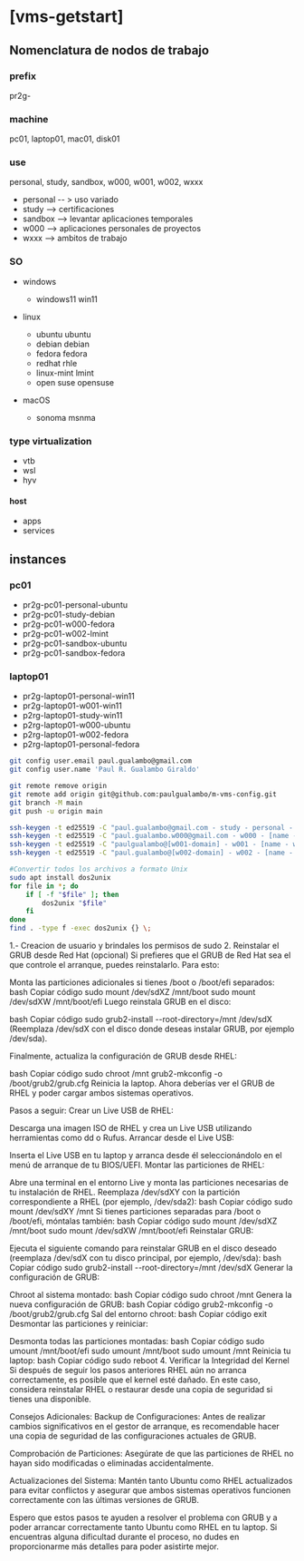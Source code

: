 # [vms-getstart]

## Nomenclatura de nodos de trabajo

### prefix

pr2g-

### machine

pc01, laptop01, mac01, disk01

### use

personal, study, sandbox, w000, w001, w002, wxxx
- personal -- > uso variado
- study --> certificaciones
- sandbox --> levantar aplicaciones temporales
- w000 --> aplicaciones personales de proyectos
- wxxx --> ambitos de trabajo

### SO

- windows
  - windows11 win11

- linux
  - ubuntu      ubuntu
  - debian      debian
  - fedora      fedora
  - redhat      rhle
  - linux-mint  lmint
  - open suse   opensuse

- macOS
  - sonoma   msnma  

### type virtualization

- vtb
- wsl
- hyv

#### host

- apps
- services

## instances

### pc01

- pr2g-pc01-personal-ubuntu
- pr2g-pc01-study-debian
- pr2g-pc01-w000-fedora
- pr2g-pc01-w002-lmint
- pr2g-pc01-sandbox-ubuntu
- pr2g-pc01-sandbox-fedora

### laptop01

- pr2g-laptop01-personal-win11
- pr2g-laptop01-w001-win11
- p2rg-laptop01-study-win11
- p2rg-laptop01-w000-ubuntu
- p2rg-laptop01-w002-fedora
- p2rg-laptop01-personal-fedora

```sh
git config user.email paul.gualambo@gmail.com
git config user.name 'Paul R. Gualambo Giraldo'

git remote remove origin
git remote add origin git@github.com:paulgualambo/m-vms-config.git
git branch -M main
git push -u origin main

ssh-keygen -t ed25519 -C "paul.gualambo@gmail.com - study - personal - sandbox" -f 'c:/Users/paul/.ssh/paul-sps-id-key_ed25519'
ssh-keygen -t ed25519 -C "paul.gualambo.w000@gmail.com - w000 - [name - w000]" -f 'c:/Users/paul/.ssh/paul-w000-id-key_ed25519'
ssh-keygen -t ed25519 -C "paulgualambo@[w001-domain] - w001 - [name - w001]" -f 'c:/Users/paul/.ssh/paul-w001-id-key_ed25519'
ssh-keygen -t ed25519 -C "paul.gualambo@[w002-domain] - w002 - [name - w002]" -f 'c:/Users/paul/.ssh/paul-w002-id-key_ed25519'
```

```sh
#Convertir todos los archivos a formato Unix
sudo apt install dos2unix
for file in *; do
    if [ -f "$file" ]; then
        dos2unix "$file"
    fi
done
find . -type f -exec dos2unix {} \;
```

1.- Creacion de usuario y brindales los permisos de sudo
2. Reinstalar el GRUB desde Red Hat (opcional)
Si prefieres que el GRUB de Red Hat sea el que controle el arranque, puedes reinstalarlo. Para esto:

Monta las particiones adicionales si tienes /boot o /boot/efi separados:
bash
Copiar código
sudo mount /dev/sdXZ /mnt/boot
sudo mount /dev/sdXW /mnt/boot/efi
Luego reinstala GRUB en el disco:

bash
Copiar código
sudo grub2-install --root-directory=/mnt /dev/sdX
(Reemplaza /dev/sdX con el disco donde deseas instalar GRUB, por ejemplo /dev/sda).

Finalmente, actualiza la configuración de GRUB desde RHEL:

bash
Copiar código
sudo chroot /mnt
grub2-mkconfig -o /boot/grub2/grub.cfg
Reinicia la laptop. Ahora deberías ver el GRUB de RHEL y poder cargar ambos sistemas operativos.

Pasos a seguir:
Crear un Live USB de RHEL:

Descarga una imagen ISO de RHEL y crea un Live USB utilizando herramientas como dd o Rufus.
Arrancar desde el Live USB:

Inserta el Live USB en tu laptop y arranca desde él seleccionándolo en el menú de arranque de tu BIOS/UEFI.
Montar las particiones de RHEL:

Abre una terminal en el entorno Live y monta las particiones necesarias de tu instalación de RHEL. Reemplaza /dev/sdXY con la partición correspondiente a RHEL (por ejemplo, /dev/sda2):
bash
Copiar código
sudo mount /dev/sdXY /mnt
Si tienes particiones separadas para /boot o /boot/efi, móntalas también:
bash
Copiar código
sudo mount /dev/sdXZ /mnt/boot
sudo mount /dev/sdXW /mnt/boot/efi
Reinstalar GRUB:

Ejecuta el siguiente comando para reinstalar GRUB en el disco deseado (reemplaza /dev/sdX con tu disco principal, por ejemplo, /dev/sda):
bash
Copiar código
sudo grub2-install --root-directory=/mnt /dev/sdX
Generar la configuración de GRUB:

Chroot al sistema montado:
bash
Copiar código
sudo chroot /mnt
Genera la nueva configuración de GRUB:
bash
Copiar código
grub2-mkconfig -o /boot/grub2/grub.cfg
Sal del entorno chroot:
bash
Copiar código
exit
Desmontar las particiones y reiniciar:

Desmonta todas las particiones montadas:
bash
Copiar código
sudo umount /mnt/boot/efi
sudo umount /mnt/boot
sudo umount /mnt
Reinicia tu laptop:
bash
Copiar código
sudo reboot
4. Verificar la Integridad del Kernel
Si después de seguir los pasos anteriores RHEL aún no arranca correctamente, es posible que el kernel esté dañado. En este caso, considera reinstalar RHEL o restaurar desde una copia de seguridad si tienes una disponible.

Consejos Adicionales:
Backup de Configuraciones: Antes de realizar cambios significativos en el gestor de arranque, es recomendable hacer una copia de seguridad de las configuraciones actuales de GRUB.

Comprobación de Particiones: Asegúrate de que las particiones de RHEL no hayan sido modificadas o eliminadas accidentalmente.

Actualizaciones del Sistema: Mantén tanto Ubuntu como RHEL actualizados para evitar conflictos y asegurar que ambos sistemas operativos funcionen correctamente con las últimas versiones de GRUB.

Espero que estos pasos te ayuden a resolver el problema con GRUB y a poder arrancar correctamente tanto Ubuntu como RHEL en tu laptop. Si encuentras alguna dificultad durante el proceso, no dudes en proporcionarme más detalles para poder asistirte mejor.
